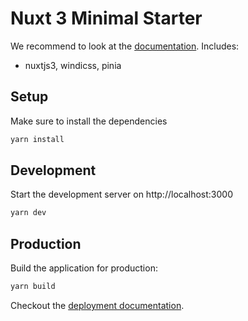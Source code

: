 # Nuxt 3 Minimal Starter

We recommend to look at the [documentation](https://v3.nuxtjs.org).
Includes:
- nuxtjs3, windicss, pinia

## Setup

Make sure to install the dependencies

```bash
yarn install
```

## Development

Start the development server on http://localhost:3000

```bash
yarn dev
```

## Production

Build the application for production:

```bash
yarn build
```

Checkout the [deployment documentation](https://v3.nuxtjs.org/docs/deployment).
